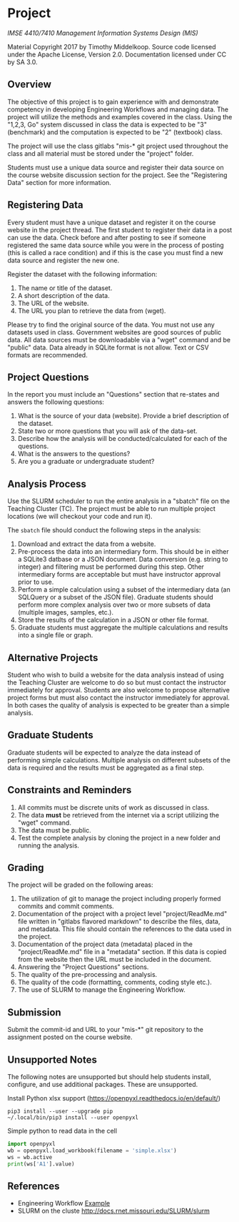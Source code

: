 # Project

*IMSE 4410/7410 Management Information Systems Design (MIS)*

Material Copyright 2017 by Timothy Middelkoop.
Source code licensed under the Apache License, Version 2.0. 
Documentation licensed under CC by SA 3.0.

## Overview
The objective of this project is to gain experience with and
demonstrate competency in developing Engineering Workflows and
managing data.  The project will utilize the methods and examples
covered in the class. Using the "1,2,3, Go" system discussed in class
the data is expected to be "3" (benchmark) and the computation is
expected to be "2" (textbook) class.

The project will use the class gitlabs "mis-* git project used
throughout the class and all material must be stored under the
"project" folder.

Students must use a unique data source and register their data source
on the course website discussion section for the project.  See the
"Registering Data" section for more information.


## Registering Data
Every student must have a unique dataset and register it on the course
website in the project thread.  The first student to register their
data in a post can use the data.  Check before and after posting to
see if someone registered the same data source while you were in the
process of posting (this is called a race condition) and if this is
the case you must find a new data source and register the new one.

Register the dataset with the following information:
  1. The name or title of the dataset.
  2. A short description of the data.
  3. The URL of the website.
  4. The URL you plan to retrieve the data from (wget).
  
Please try to find the original source of the data.  You must not use
any datasets used in class. Government websites are good sources of
public data. All data sources must be downloadable via a "wget"
command and be "public" data.  Data already in SQLite format is not
allow.  Text or CSV formats are recommended.


## Project Questions
In the report you must include an "Questions" section that re-states
and answers the following questions:
1. What is the source of your data (website).  Provide a brief
   description of the dataset.
2. State two or more questions that you will ask of the data-set.
3. Describe how the analysis will be conducted/calculated for each of
   the questions.
4. What is the answers to the questions?
5. Are you a graduate or undergraduate student?


## Analysis Process
Use the SLURM scheduler to run the entire analysis in a "sbatch" file
on the Teaching Cluster (TC).  The project must be able to run
multiple project locations (we will checkout your code and run it).

The `sbatch` file should conduct the following steps in the analysis:
1. Download and extract the data from a website.
2. Pre-process the data into an intermediary form.  This should be in
   either a SQLite3 datbase or a JSON document.  Data conversion
   (e.g. string to integer) and filtering must be performed during
   this step. Other intermediary forms are acceptable but must have
   instructor approval prior to use.
3. Perform a simple calculation using a subset of the intermediary
   data (an SQLQuery or a subset of the JSON file).  Graduate students
   should perform more complex analysis over two or more subsets of
   data (multiple images, samples, etc.).
4. Store the results of the calculation in a JSON or other file format.
5. Graduate students must aggregate the multiple calculations and
   results into a single file or graph.

## Alternative Projects
Student who wish to build a website for the data analysis instead of
using the Teaching Cluster are welcome to do so but must contact the
instructor immediately for approval.  Students are also welcome to
propose alternative project forms but must also contact the instructor
immediately for approval.  In both cases the quality of analysis is
expected to be greater than a simple analysis.


## Graduate Students
Graduate students will be expected to analyze the data instead of
performing simple calculations.  Multiple analysis on different
subsets of the data is required and the results must be aggregated as
a final step.


## Constraints and Reminders
1. All commits must be discrete units of work as discussed in class.
2. The data **must** be retrieved from the internet via a script
   utilizing the "wget" command.
3. The data must be public.
4. Test the complete analysis by cloning the project in a new folder
   and running the analysis.


## Grading
The project will be graded on the following areas:
1. The utilization of git to manage the project including properly
   formed commits and commit comments.
2. Documentation of the project with a project level
   "project/ReadMe.md" file written in "gitlabs flavored markdown" to
   describe the files, data, and metadata.  This file should contain
   the references to the data used in the project.
3. Documentation of the project data (metadata) placed in the
   "project/ReadMe.md" file in a "metadata" section.  If this data is
   copied from the website then the URL must be included in the
   document.
4. Answering the "Project Questions" sections.
5. The quality of the pre-processing and analysis.
6. The quality of the code (formatting, comments, coding style etc.).
7. The use of SLURM to manage the Engineering Workflow.


## Submission
Submit the commit-id and URL to your "mis-*" git repository to the
assignment posted on the course website.

## Unsupported Notes
The following notes are unsupported but should help students install,
configure, and use additional packages.  These are unsupported.

Install Python xlsx support (https://openpyxl.readthedocs.io/en/default/)
```
pip3 install --user --upgrade pip
~/.local/bin/pip3 install --user openpyxl
```

Simple python to read data in the cell
```python
import openpyxl
wb = openpyxl.load_workbook(filename = 'simple.xlsx')
ws = wb.active
print(ws['A1'].value)
```

## References
* Engineering Workflow [Example](inclass/module-4)
* SLURM on the cluste http://docs.rnet.missouri.edu/SLURM/slurm

